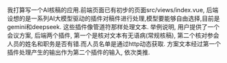 我打算写一个AI核稿的应用.前端页面已有初步的页面src/views/index.vue, 后端设想的是一系列AI大模型驱动的插件对稿件进行处理,模型要能够自由选择,目前是gemini和deepseek.  这些插件像管道符那样处理文本. 举例说明, 用户提供了一个会议方案, 后端两个插件, 第一个是核对文本有无语病(常规核稿), 第二个核对参会人员的姓名和职务是否有错.而人员名单是通过http动态获取. 方案文本经过第一个插件处理产生的输出作为第二个插件的输入, 依次类推.